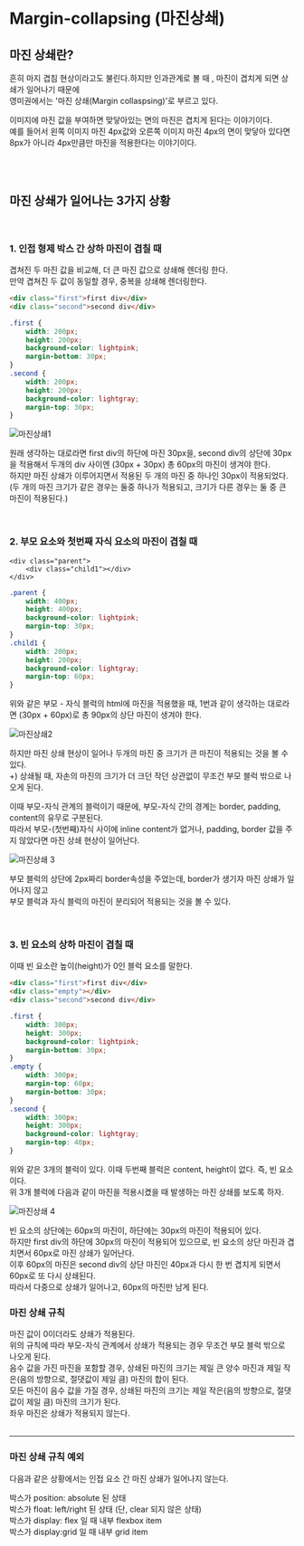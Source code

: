 # Margin-collapsing (마진상쇄)

## 마진 상쇄란?

흔히 마지 겹침 현상이라고도 불린다.하지만 인과관계로 볼 때 , 마진이 겹치게 되면 상쇄가 일어나기 때문에 </br>
영미권에서는 '마진 상쇄(Margin collaspsing)'로 부르고 있다.

이미지에 마진 값을 부여하면 맞닿아있는 면의 마진은 겹치게 된다는 이야기이다.</br>
예를 들어서 왼쪽 이미지 마진 4px값와 오른쪽 이미지 마진 4px의 면이 맞닿아 있다면 8px가 아니라 4px만큼만 마진을 적용한다는 이야기이다.

</br>
</br>

## 마진 상쇄가 일어나는 3가지 상황

</br>

### 1. 인접 형제 박스 간 상하 마진이 겹칠 때

겹쳐진 두 마진 값을 비교해, 더 큰 마진 값으로 상쇄해 렌더링 한다.</br>
만약 겹쳐진 두 값이 동일할 경우, 중복을 상쇄해 렌더링한다.

```HTML
<div class="first">first div</div>
<div class="second">second div</div>
```

```CSS
.first {
	width: 200px;
    height: 200px;
    background-color: lightpink;
    margin-bottom: 30px;
}
.second {
	width: 200px;
    height: 200px;
    background-color: lightgray;
    margin-top: 30px;
}
```

![마진상쇄1](https://user-images.githubusercontent.com/91517680/178175039-8dda84de-5cb2-4439-9e10-229d6ec3527b.jpeg)

원래 생각하는 대로라면 first div의 하단에 마진 30px을, second div의 상단에 30px을 적용해서 두개의 div 사이엔 (30px + 30px) 총 60px의 마진이 생겨야 한다.</br>
하지만 마진 상쇄가 이루어지면서 적용된 두 개의 마진 중 하나인 30px이 적용되었다.</br>
(두 개의 마진 크기가 같은 경우는 둘중 하나가 적용되고, 크기가 다른 경우는 둘 중 큰 마진이 적용된다.)

</br>

### 2. 부모 요소와 첫번째 자식 요소의 마진이 겹칠 때

```JS
<div class="parent">
	<div class="child1"></div>
</div>
```

```CSS
.parent {
	width: 400px;
    height: 400px;
    background-color: lightpink;
    margin-top: 30px;
}
.child1 {
	width: 200px;
  	height: 200px;
    background-color: lightgray;
    margin-top: 60px;
}
```

위와 같은 부모 - 자식 블럭의 html에 마진을 적용했을 때, 1번과 같이 생각하는 대로라면 (30px + 60px)로 총 90px의 상단 마진이 생겨야 한다.

![마진상쇄2](https://user-images.githubusercontent.com/91517680/178175196-aa626168-a811-4791-8c00-f01cbde3944d.jpeg)

하지만 마진 상쇄 현상이 일어나 두개의 마진 중 크기가 큰 마진이 적용되는 것을 볼 수 있다.</br>
+) 상쇄될 때, 자손의 마진의 크기가 더 크던 작던 상관없이 무조건 부모 블럭 밖으로 나오게 된다.

이때 부모-자식 관계의 블럭이기 때문에, 부모-자식 간의 경계는 border, padding, content의 유무로 구분된다.</br>
따라서 부모-(첫번째)자식 사이에 inline content가 없거나, padding, border 값을 주지 않았다면 마진 상쇄 현상이 일어난다.

![마진상쇄 3](https://user-images.githubusercontent.com/91517680/178175246-a7df7673-af72-4d85-b571-20edaf2dee80.jpeg)

부모 블럭의 상단에 2px짜리 border속성을 주었는데, border가 생기자 마진 상쇄가 일어나지 않고</br>
부모 블럭과 자식 블럭의 마진이 분리되어 적용되는 것을 볼 수 있다.

</br>

### 3. 빈 요소의 상하 마진이 겹칠 때</br>

이때 빈 요소란 높이(height)가 0인 블럭 요소를 말한다.

```HTML
<div class="first">first div</div>
<div class="empty"></div>
<div class="second">second div</div>
```

```CSS
.first {
	width: 300px;
  	height: 300px;
    background-color: lightpink;
   	margin-bottom: 30px;
}
.empty {
	width: 300px;
    margin-top: 60px;
    margin-bottom: 30px;
}
.second {
	width: 300px;
    height: 300px;
    background-color: lightgray;
    margin-top: 40px;
}
```

위와 같은 3개의 블럭이 있다. 이때 두번째 블럭은 content, height이 없다. 즉, 빈 요소이다.</br>
위 3개 블럭에 다음과 같이 마진을 적용시켰을 때 발생하는 마진 상쇄를 보도록 하자.

![마진상쇄 4](https://user-images.githubusercontent.com/91517680/178175508-1311402d-a41d-46b3-b6f0-22471a9d29de.jpeg)

빈 요소의 상단에는 60px의 마진이, 하단에는 30px의 마진이 적용되어 있다.</br>
하지만 first div의 하단에 30px의 마진이 적용되어 있으므로, 빈 요소의 상단 마진과 겹치면서 60px로 마진 상쇄가 일어난다.</br>
이후 60px의 마진은 second div의 상단 마진인 40px과 다시 한 번 겹치게 되면서 60px로 또 다시 상쇄된다.</br>
따라서 다중으로 상쇄가 일어나고, 60px의 마진만 남게 된다.
</br>

### 마진 상쇄 규칙

마진 값이 0이더라도 상쇄가 적용된다.</br>
위의 규칙에 따라 부모-자식 관계에서 상쇄가 적용되는 경우 무조건 부모 블럭 밖으로 나오게 된다.</br>
음수 값을 가진 마진을 포함할 경우, 상쇄된 마진의 크기는 제일 큰 양수 마진과 제일 작은(음의 방향으로, 절댓값이 제일 큼) 마진의 합이 된다.</br>
모든 마진이 음수 값을 가질 경우, 상쇄된 마진의 크기는 제일 작은(음의 방향으로, 절댓값이 제일 큼) 마진의 크기가 된다.</br>
좌우 마진은 상쇄가 적용되지 않는다.</br>
</br>

---

### 마진 상쇄 규칙 예외</br>

다음과 같은 상황에서는 인접 요소 간 마진 상쇄가 일어나지 않는다.</br>

박스가 position: absolute 된 상태</br>
박스가 float: left/right 된 상태 (단, clear 되지 않은 상태)</br>
박스가 display: flex 일 때 내부 flexbox item</br>
박스가 display:grid 일 때 내부 grid item
